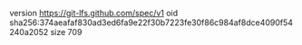version https://git-lfs.github.com/spec/v1
oid sha256:374aeafaf830ad3ed6fa9e22f30b7223fe30f86c984af8dce4090f54240a2052
size 709
